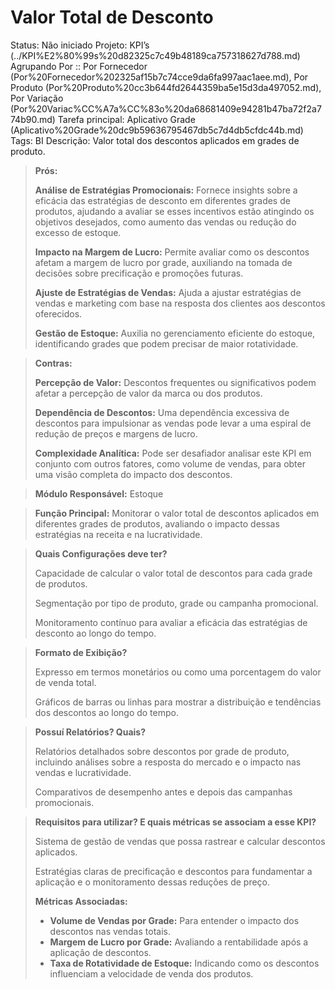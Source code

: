 # Valor Total de Desconto

Status: Não iniciado
Projeto: KPI’s (../KPI%E2%80%99s%20d82325c7c49b48189ca757318627d788.md)
Agrupando Por :: Por Fornecedor (Por%20Fornecedor%202325af15b7c74cce9da6fa997aac1aee.md), Por Produto (Por%20Produto%20cc3b644fd2644359ba5e15d3da497052.md), Por Variação (Por%20Variac%CC%A7a%CC%83o%20da68681409e94281b47ba72f2a774b90.md)
Tarefa principal: Aplicativo Grade (Aplicativo%20Grade%20dc9b59636795467db5c7d4db5cfdc44b.md)
Tags: BI
Descrição: Valor total dos descontos aplicados em grades de produto.

> **Prós:**
> 
> 
> **Análise de Estratégias Promocionais:** Fornece insights sobre a eficácia das estratégias de desconto em diferentes grades de produtos, ajudando a avaliar se esses incentivos estão atingindo os objetivos desejados, como aumento das vendas ou redução do excesso de estoque.
> 
> **Impacto na Margem de Lucro:** Permite avaliar como os descontos afetam a margem de lucro por grade, auxiliando na tomada de decisões sobre precificação e promoções futuras.
> 
> **Ajuste de Estratégias de Vendas:** Ajuda a ajustar estratégias de vendas e marketing com base na resposta dos clientes aos descontos oferecidos.
> 
> **Gestão de Estoque:** Auxilia no gerenciamento eficiente do estoque, identificando grades que podem precisar de maior rotatividade.
> 

> **Contras:**
> 
> 
> **Percepção de Valor:** Descontos frequentes ou significativos podem afetar a percepção de valor da marca ou dos produtos.
> 
> **Dependência de Descontos:** Uma dependência excessiva de descontos para impulsionar as vendas pode levar a uma espiral de redução de preços e margens de lucro.
> 
> **Complexidade Analítica:** Pode ser desafiador analisar este KPI em conjunto com outros fatores, como volume de vendas, para obter uma visão completa do impacto dos descontos.
> 

> **Módulo Responsável:**
Estoque
> 

> **Função Principal:**
Monitorar o valor total de descontos aplicados em diferentes grades de produtos, avaliando o impacto dessas estratégias na receita e na lucratividade.
> 

> **Quais Configurações deve ter?**
> 
> 
> Capacidade de calcular o valor total de descontos para cada grade de produtos.
> 
> Segmentação por tipo de produto, grade ou campanha promocional.
> 
> Monitoramento contínuo para avaliar a eficácia das estratégias de desconto ao longo do tempo.
> 

> **Formato de Exibição?**
> 
> 
> Expresso em termos monetários ou como uma porcentagem do valor de venda total.
> 
> Gráficos de barras ou linhas para mostrar a distribuição e tendências dos descontos ao longo do tempo.
> 

> **Possuí Relatórios? Quais?**
> 
> 
> Relatórios detalhados sobre descontos por grade de produto, incluindo análises sobre a resposta do mercado e o impacto nas vendas e lucratividade.
> 
> Comparativos de desempenho antes e depois das campanhas promocionais.
> 

> **Requisitos para utilizar? E quais métricas se associam a esse KPI?**
> 
> 
> Sistema de gestão de vendas que possa rastrear e calcular descontos aplicados.
> 
> Estratégias claras de precificação e descontos para fundamentar a aplicação e o monitoramento dessas reduções de preço.
> 
> **Métricas Associadas:**
> 
> - **Volume de Vendas por Grade:** Para entender o impacto dos descontos nas vendas totais.
> - **Margem de Lucro por Grade:** Avaliando a rentabilidade após a aplicação de descontos.
> - **Taxa de Rotatividade de Estoque:** Indicando como os descontos influenciam a velocidade de venda dos produtos.